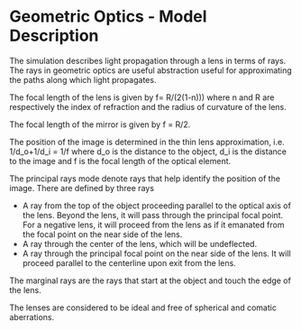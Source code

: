 # Geometric Optics - Model Description

The simulation describes light propagation through a lens in
terms of rays. The rays in 
geometric optics are useful abstraction useful for approximating the paths 
along which light propagates.





The focal length of the lens is given by
f= R/(2(1-n))) where n and R are respectively the index of refraction and the radius of curvature of the lens. 

The focal length of the mirror is given by f = R/2. 

The position of the image is determined in the thin lens approximation, i.e.
1/d_o+1/d_i = 1/f 
where d_o is the distance to the object, d_i is the distance to the image 
and f is the focal length of the optical element. 

The principal rays mode denote rays that help identify the position of the image. There are defined by three rays 

- A ray from the top of the object proceeding parallel to the optical axis of the lens. Beyond the lens, it will pass through the principal focal point. For a negative lens, it will proceed from the lens as if it emanated from the focal point on the near side of the lens.
- A ray through the center of the lens, which will be undeflected. 
- A ray through the principal focal point on the near side of the lens. It will proceed parallel to the centerline upon exit from the lens.

The marginal rays are the rays that start at the object and touch the edge of the lens.

The lenses are considered to be ideal and free of spherical and comatic aberrations.

